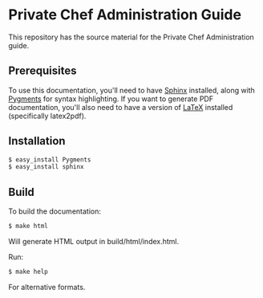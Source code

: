# Private Chef Administration Guide

This repository has the source material for the Private Chef Administration guide. 

## Prerequisites

To use this documentation, you'll need to have [Sphinx](http://sphinx.pocoo.org) installed,
along with [Pygments](http://pygments.org) for syntax highlighting. If you want to generate
PDF documentation, you'll also need to have a version of [LaTeX](http://www.latex-project.org/)
installed (specifically latex2pdf).

## Installation

```bash
$ easy_install Pygments
$ easy_install sphinx
```

## Build

To build the documentation:

```bash
$ make html
```

Will generate HTML output in build/html/index.html.

Run:

```bash
$ make help
```

For alternative formats.

